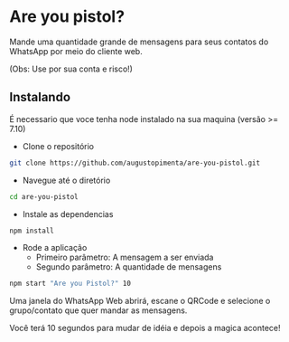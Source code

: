 # Are you pistol?

Mande uma quantidade grande de mensagens para seus contatos do WhatsApp por meio do cliente web.

(Obs: Use por sua conta e risco!)

## Instalando

É necessario que voce tenha node instalado na sua maquina (versão >= 7.10)

* Clone o repositório
```bash
git clone https://github.com/augustopimenta/are-you-pistol.git
```

* Navegue até o diretório
```bash
cd are-you-pistol
```

* Instale as dependencias
```bash
npm install
```

* Rode a aplicação
	* Primeiro parâmetro: A mensagem a ser enviada
	* Segundo parâmetro: A quantidade de mensagens

```bash
npm start "Are you Pistol?" 10
```

Uma janela do WhatsApp Web abrirá, escane o QRCode e selecione o grupo/contato que quer mandar as mensagens.

Você terá 10 segundos para mudar de idéia e depois a magica acontece!